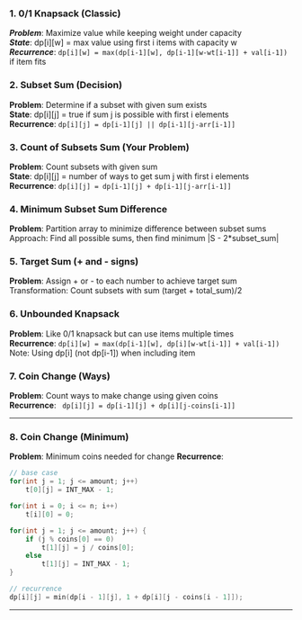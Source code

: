 ### 1. 0/1 Knapsack (Classic)<br />
***Problem***: Maximize value while keeping weight under capacity <br />
***State***: dp[i][w] = max value using first i items with capacity w <br />
***Recurrence***: 
```dp[i][w] = max(dp[i-1][w], dp[i-1][w-wt[i-1]] + val[i-1])``` if item fits <br />

### 2. Subset Sum (Decision)<br />
**Problem**: Determine if a subset with given sum exists <br />
**State**: dp[i][j] = true if sum j is possible with first i elements <br />
**Recurrence**: ```dp[i][j] = dp[i-1][j] || dp[i-1][j-arr[i-1]]``` <br />
### 3. Count of Subsets Sum (Your **Problem**)<br />
**Problem**: Count subsets with given sum<br />
**State**: dp[i][j] = number of ways to get sum j with first i elements<br />
**Recurrence**: ```dp[i][j] = dp[i-1][j] + dp[i-1][j-arr[i-1]]```<br />

### 4. Minimum Subset Sum Difference<br />
**Problem**: Partition array to minimize difference between subset sums<br />
Approach: Find all possible sums, then find minimum |S - 2*subset_sum| <br />
### 5. Target Sum (+ and - signs) <br />
**Problem**: Assign + or - to each number to achieve target sum<br />
Transformation: Count subsets with sum (target + total_sum)/2<br />
### 6. Unbounded Knapsack<br />
**Problem**: Like 0/1 knapsack but can use items multiple times<br />
**Recurrence**: ```dp[i][w] = max(dp[i-1][w], dp[i][w-wt[i-1]] + val[i-1])```<br />
Note: Using dp[i] (not dp[i-1]) when including item<br />
### 7. Coin Change (Ways)<br />
**Problem**: Count ways to make change using given coins <br />
**Recurrence**: ```
dp[i][j] = dp[i-1][j] + dp[i][j-coins[i-1]]``` <br />

---

### 8. Coin Change (Minimum)

**Problem**: Minimum coins needed for change
**Recurrence**:

```cpp
// base case
for(int j = 1; j <= amount; j++) 
    t[0][j] = INT_MAX - 1;

for(int i = 0; i <= n; i++) 
    t[i][0] = 0;

for(int j = 1; j <= amount; j++) {
    if (j % coins[0] == 0) 
        t[1][j] = j / coins[0];
    else 
        t[1][j] = INT_MAX - 1;
}

// recurrence
dp[i][j] = min(dp[i - 1][j], 1 + dp[i][j - coins[i - 1]]);
```

---



